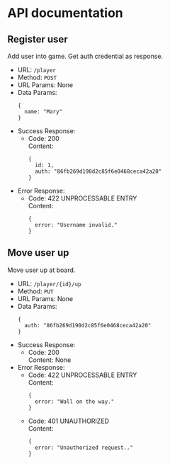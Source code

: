 # API documentation

## Register user
Add user into game. Get auth credential as response.
* URL: `/player`
* Method: `POST`
* URL Params: None
* Data Params:
  ```
  {
    name: "Mary"
  }
  ```
* Success Response:
  * Code: 200 <br />
    Content:
    ```
    {
      id: 1,
      auth: "86fb269d190d2c85f6e0468ceca42a20"
    }
    ```
* Error Response:
  * Code: 422 UNPROCESSABLE ENTRY <br />
    Content:
    ```
    {
      error: "Username invalid."
    }
    ```

## Move user up
Move user up at board.
* URL: `/player/{id}/up`
* Method: `PUT`
* URL Params: None
* Data Params:
  ```
  {
    auth: "86fb269d190d2c85f6e0468ceca42a20"
  }
  ```
* Success Response:
  * Code: 200 <br />
    Content: None
* Error Response:
  * Code: 422 UNPROCESSABLE ENTRY <br />
    Content:
    ```
    {
      error: "Wall on the way."
    }
    ```
  * Code: 401 UNAUTHORIZED<br />
    Content:
    ```
    {
      error: "Unauthorized request.."
    }
    ```
